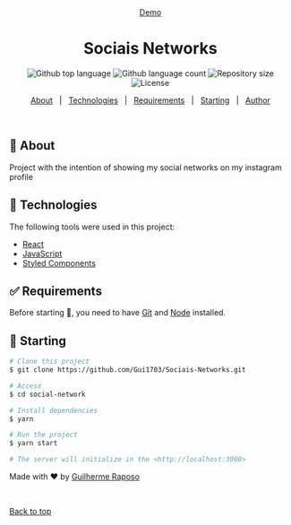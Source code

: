 <div align="center" id="top">

&#xa0;

<a href="https://sociais-networks.netlify.app">Demo</a>

</div>

<h1 align="center">Sociais Networks</h1>

<p align="center">
  <img alt="Github top language" src="https://img.shields.io/github/languages/top/Gui1703/Sociais-Networks?color=56BEB8">

  <img alt="Github language count" src="https://img.shields.io/github/languages/count/Gui1703/Sociais-Networks?color=56BEB8">

  <img alt="Repository size" src="https://img.shields.io/github/repo-size/Gui1703/Sociais-Networks?color=56BEB8">

  <img alt="License" src="https://img.shields.io/github/license/Gui1703/Sociais-Networks?color=56BEB8">

</p>

<p align="center">
  <a href="#dart-about">About</a> &#xa0; | &#xa0; 
  <a href="#rocket-technologies">Technologies</a> &#xa0; | &#xa0;
  <a href="#white_check_mark-requirements">Requirements</a> &#xa0; | &#xa0;
  <a href="#checkered_flag-starting">Starting</a> &#xa0; | &#xa0;
  <a href="https://github.com/Gui1703" target="_blank">Author</a>
</p>

<br>

## :dart: About

Project with the intention of showing my social networks on my instagram profile

## :rocket: Technologies

The following tools were used in this project:

- [React](https://pt-br.reactjs.org/)
- [JavaScript](https://www.javascript.com)
- [Styled Components](https://styled-components.com)

## :white_check_mark: Requirements

Before starting :checkered_flag:, you need to have [Git](https://git-scm.com) and [Node](https://nodejs.org/en/) installed.

## :checkered_flag: Starting

```bash
# Clone this project
$ git clone https://github.com/Gui1703/Sociais-Networks.git

# Access
$ cd social-network

# Install dependencies
$ yarn

# Run the project
$ yarn start

# The server will initialize in the <http://localhost:3000>
```

Made with :heart: by <a href="https://github.com/Gui1703" target="_blank">Guilherme Raposo</a>

&#xa0;

<a href="#top">Back to top</a>

